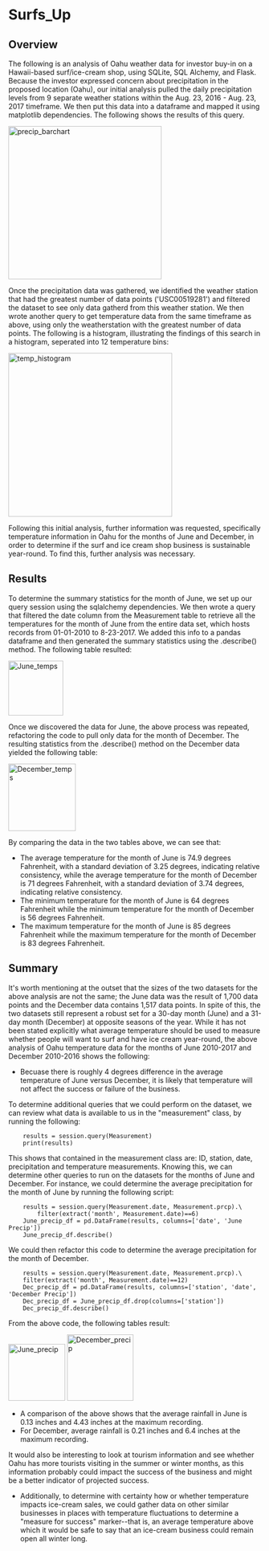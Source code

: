 # Surfs_Up
## Overview
The following is an analysis of Oahu weather data for investor buy-in on a Hawaii-based surf/ice-cream shop, using SQLite, SQL Alchemy, and Flask. Because the investor expressed concern about precipitation in the proposed location (Oahu), our initial analysis pulled the daily precipitation levels from 9 separate weather stations within the Aug. 23, 2016 - Aug. 23, 2017 timeframe. We then put this data into a dataframe and mapped it using matplotlib dependencies. The following shows the results of this query.

<img width="305" alt="precip_barchart" src="https://user-images.githubusercontent.com/104729703/182048780-c43e519e-10a0-4b47-9814-4a1405c4007e.png">

Once the precipitation data was gathered, we identified the weather station that had the greatest number of data points ('USC00519281') and filtered the dataset to see only data gatherd from this weather station. We then wrote another query to get temperature data from the same timeframe as above, using only the weatherstation with the greatest number of data points. The following is a histogram, illustrating the findings of this search in a histogram, seperated into 12 temperature bins:

<img width="326" alt="temp_histogram" src="https://user-images.githubusercontent.com/104729703/182048784-0ce692d8-39f1-4437-8e66-e5fc472901e2.png">

Following this initial analysis, further information was requested, specifically temperature information in Oahu for the months of June and December, in order to determine if the surf and ice cream shop business is sustainable year-round. To find this, further analysis was necessary.

## Results
To determine the summary statistics for the month of June, we set up our query session using the sqlalchemy dependencies. We then wrote a query that filtered the date column from the Measurement table to retrieve all the temperatures for the month of June from the entire data set, which hosts records from 01-01-2010 to 8-23-2017. We added this info to a pandas dataframe and then generated the summary statistics using the .describe() method. The following table resulted:

<img width="109" alt="June_temps" src="https://user-images.githubusercontent.com/104729703/182048791-04394f6d-485a-43f4-8ad5-60052080127c.png">

Once we discovered the data for June, the above process was repeated, refactoring the code to pull only data for the month of December. The resulting statistics from the .describe() method on the December data yielded the following table:

<img width="134" alt="December_temps" src="https://user-images.githubusercontent.com/104729703/182048796-bc7aefc9-fc89-4bef-ba10-669c4eb62b4c.png">

By comparing the data in the two tables above, we can see that:
- The average temperature for the month of June is 74.9 degrees Fahrenheit, with a standard deviation of 3.25 degrees, indicating relative consistency, while the average temperature for the month of December is 71 degrees Fahrenheit, with a standard deviation of 3.74 degrees, indicating relative consistency.
- The minimum temperature for the month of June is 64 degrees Fahrenheit while the minimum temperature for the month of December is 56 degrees Fahrenheit.
- The maximum temperature for the month of June is 85 degrees Fahrenheit while the maximum temperature for the month of December is 83 degrees Fahrenheit.

## Summary
It's worth mentioning at the outset that the sizes of the two datasets for the above analysis are not the same; the June data was the result of 1,700 data points and the December data contains 1,517 data points. In spite of this, the two datasets still represent a robust set for a 30-day month (June) and a 31-day month (December) at opposite seasons of the year. 
While it has not been stated explicitly what average temperature should be used to measure whether people will want to surf and have ice cream year-round, the above analysis of Oahu temperature data for the months of June 2010-2017 and December 2010-2016 shows the following:
- Becuase there is roughly 4 degrees difference in the average temperature of June versus December, it is likely that temperature will not affect the success or failure of the business.

To determine additional queries that we could perform on the dataset, we can review what data is available to us in the "measurement" class, by running the following:

```
    results = session.query(Measurement)
    print(results)
```

This shows that contained in the measurement class are: ID, station, date, precipitation and temperature measurements. Knowing this, we can determine other queries to run on the datasets for the months of June and December. For instance, we could determine the average precipitation for the month of June by running the following script:
    
```
    results = session.query(Measurement.date, Measurement.prcp).\
        filter(extract('month', Measurement.date)==6)
    June_precip_df = pd.DataFrame(results, columns=['date', 'June Precip'])
    June_precip_df.describe()
```

We could then refactor this code to determine the average precipitation for the month of December. 

```
    results = session.query(Measurement.date, Measurement.prcp).\
    filter(extract('month', Measurement.date)==12)
    Dec_precip_df = pd.DataFrame(results, columns=['station', 'date', 'December Precip'])
    Dec_precip_df = June_precip_df.drop(columns=['station'])
    Dec_precip_df.describe()
```

From the above code, the following tables result:

<img width="113" alt="June_precip" src="https://user-images.githubusercontent.com/104729703/182048813-5f18e7d5-aa7b-4865-a115-bfafc3317e50.png">  <img width="132" alt="December_precip" src="https://user-images.githubusercontent.com/104729703/182048828-bb685afd-eda6-44c9-9583-76e7a8c9490a.png">

- A comparison of the above shows that the average rainfall in June is 0.13 inches and 4.43 inches at the maximum recording. 
- For December, average rainfall is 0.21 inches and 6.4 inches at the maximum recording.

It would also be interesting to look at tourism information and see whether Oahu has more tourists visiting in the summer or winter months, as this information probably could impact the success of the business and might be a better indicator of projected success.

- Additionally, to determine with certainty how or whether temperature impacts ice-cream sales, we could gather data on other similar businesses in places with temperature fluctuations to determine a "measure for success" marker--that is, an average temperature above which it would be safe to say that an ice-cream business could remain open all winter long.
